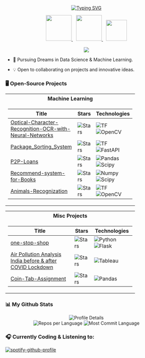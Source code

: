 <p align="center">
  <a href="https://github.com/Rumit95">
    <img src="https://readme-typing-svg.demolab.com?font=Georgia&size=18&duration=2000&pause=100&multiline=true&width=500&height=80&lines=Rumit+Pathare;Machine+Learning+Engineer;AI+%7C+Computer+Vision+%7C+NLP" alt="Typing SVG" />
  </a>
</p>

<div align="center">
  <span style="margin-right: 10px;">
    <a href="https://github.com/Rumit95/Myself/blob/main/Rumit%20Pathare%20(Machine%20Learning%20Developer).pdf">
      <img src="https://img.shields.io/badge/PDF-CV-red?style=flat-square&logo=adobe" width="80">
    </a>
  </span>
  <span style="margin-right: 10px;">
    <a href="https://www.linkedin.com/in/rumitpathare/">
      <img src="https://img.shields.io/badge/-Linkedin-blue?style=flat-square&logo=linkedin" width="80">
    </a>
  </span>
  <a href="mailto:rumit.pthr@gmail.com">
    <img src="https://img.shields.io/badge/-Email-red?style=flat-square&logo=gmail&logoColor=white" width="65">
  </a>
</div>
<br/>
<div align="center">
  <a href="https://github.com/Rumit95">
    <img src="https://github-stats-alpha.vercel.app/api?username=Rumit95&cc=22272e&tc=37BCF6&ic=fff&bc=0000;">
  </a>
</div>

</p>

* 📖 Pursuing Dreams in Data Science & Machine Learning.

* 💡 Open to collaborating on projects and innovative ideas.
  
### 🖥️ Open-Source Projects
<div align="center" style="max-width: 80%;"">
<table>
<tr><th>Machine Learning </th></tr>
<tr><td>

|Title | Stars | Technologies |
|--|--|--|
| [ Optical-Character-Recognition-OCR-with-Neural-Networks](https://github.com/Rumit95/Optical-Character-Recognition-OCR-with-Neural-Networks) | <img alt="Stars" src="https://img.shields.io/github/stars/Rumit95/Optical-Character-Recognition-OCR-with-Neural-Networks?style=flat-square&labelColor=black"/> |  ![TF](https://img.shields.io/badge/TF-black?style=flat-square&logo=tensorflow) ![OpenCV](https://img.shields.io/badge/OpenCV-black?style=flat-square&logo=opencv)|
| [Package_Sorting_System](https://github.com/Rumit95/Package_Sorting_System) | <img alt="Stars" src="https://img.shields.io/github/stars/Rumit95/Package_Sorting_System?style=flat-square&labelColor=black"/> | ![TF](https://img.shields.io/badge/TF-black?style=flat-square&logo=tensorflow) ![FastAPI](https://img.shields.io/badge/FastAPI-black?style=flat-square&logo=fastapi)|
| [P2P-Loans](https://github.com/Rumit95/P2P-Loans) | <img alt="Stars" src="https://img.shields.io/github/stars/Rumit95/P2P-Loans?style=flat-square&labelColor=black"/> | ![Pandas](https://img.shields.io/badge/Pandas-black?style=flat-square&logo=pandas) ![Scipy](https://img.shields.io/badge/Scipy-black?style=flat-square&logo=Scipy)|
| [Recommend-system-for-Books](https://github.com/Rumit95/Recommend-system-for-Books) | <img alt="Stars" src="https://img.shields.io/github/stars/Rumit95/Recommend-system-for-Books?style=flat-square&labelColor=black"/> | ![Numpy](https://img.shields.io/badge/Numpy-black?style=flat-square&logo=numpy) ![Scipy](https://img.shields.io/badge/Scipy-black?style=flat-square&logo=Scipy)|
| [Animals-Recognization](https://github.com/Rumit95/Animals-Recognization) | <img alt="Stars" src="https://img.shields.io/github/stars/Rumit95/Animals-Recognization?style=flat-square&labelColor=black"/> | ![TF](https://img.shields.io/badge/TF-black?style=flat-square&logo=tensorflow) ![OpenCV](https://img.shields.io/badge/OpenCV-black?style=flat-square&logo=opencv)|
</td>
</table>
<table>
<tr><th>Misc Projects </th></tr>
<tr><td>

|Title | Stars | Technologies|
|--|--|--|
| [one-stop-shop](https://github.com/Rumit95/one-stop-shop) | <img alt="Stars" src="https://img.shields.io/github/stars/Rumit95/one-stop-shop?style=flat-square&labelColor=black"/> | ![Python](https://img.shields.io/badge/Python-black?style=flat-square&logo=python) ![Flask](https://img.shields.io/badge/Flask-black?style=flat-square&logo=flask)|
| [Air Pollution Analysis India before & after COVID Lockdown](https://public.tableau.com/app/profile/rumit6351/viz/WeatherAnalysisIndia/PollutionAnalysis) | <img alt="Stars" src="https://img.shields.io/github/stars/Rumit95/one-stop-shop?style=flat-square&labelColor=black"/> | ![Tableau](https://img.shields.io/badge/Tableau-black?style=flat-square&logo=tableau)|
| [Coin-Tab-Assignment](https://github.com/Rumit95/Coin-Tab-Assignment) | <img alt="Stars" src="https://img.shields.io/github/stars/Rumit95/Coin-Tab-Assignment?style=flat-square&labelColor=black"/> | ![Pandas](https://img.shields.io/badge/Pandas-black?style=flat-square&logo=pandas)|
</table>
</td>
</div>

### :bar_chart: My Github Stats

<div align="center">
    <img src="http://github-profile-summary-cards.vercel.app/api/cards/profile-details?username=Rumit95&theme=city_lights" alt="Profile Details">
</div>

<div align="center">
    <img src="http://github-profile-summary-cards.vercel.app/api/cards/repos-per-language?username=Rumit95&theme=city_lights" alt="Repos per Language">
    <img src="http://github-profile-summary-cards.vercel.app/api/cards/most-commit-language?username=Rumit95&theme=city_lights" alt="Most Commit Language">
</div>


### &#127911; Currently Coding & Listening to:

[![spotify-github-profile](https://spotify-github-profile.vercel.app/api/view?uid=czf4yyaawjvajfxs0qpu2plk6&cover_image=true&theme=natemoo-re&show_offline=true&background_color=000000&interchange=false&bar_color=08e600&bar_color_cover=false)](https://github.com/kittinan/spotify-github-profile)


